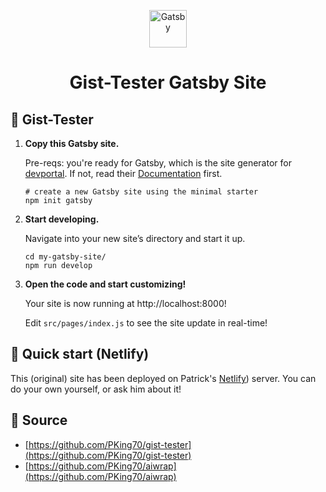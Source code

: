 <p align="center">
  <a href="https://www.gatsbyjs.com/?utm_source=starter&utm_medium=readme&utm_campaign=minimal-starter">
    <img alt="Gatsby" src="https://www.gatsbyjs.com/Gatsby-Monogram.svg" width="60" />
  </a>
</p>
<h1 align="center">
  Gist-Tester Gatsby Site
</h1>

## 🚀 Gist-Tester

1.  **Copy this Gatsby site.**

    Pre-reqs: you're ready for Gatsby, which is the site generator for [devportal](https://dev.splunk.com). If not, read their [Documentation](https://www.gatsbyjs.com/docs/) first.

    ```shell
    # create a new Gatsby site using the minimal starter
    npm init gatsby
    ```

2.  **Start developing.**

    Navigate into your new site’s directory and start it up.

    ```shell
    cd my-gatsby-site/
    npm run develop
    ```

3.  **Open the code and start customizing!**

    Your site is now running at http://localhost:8000!

    Edit `src/pages/index.js` to see the site update in real-time!

## 🚀 Quick start (Netlify)

This (original) site has been deployed on Patrick's [Netlify](https://gist-tester.netlify.app/)) server. You can do your own yourself, or ask him about it!

## 🚀 Source

- [https://github.com/PKing70/gist-tester](https://github.com/PKing70/gist-tester)
- [https://github.com/PKing70/aiwrap](https://github.com/PKing70/aiwrap)

